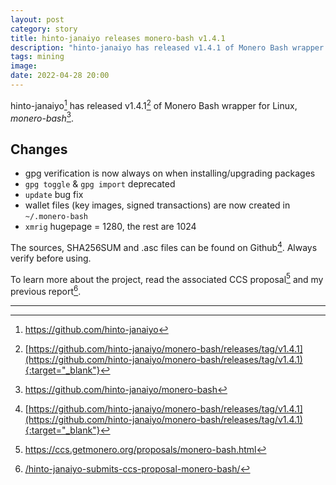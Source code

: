 ```yaml
---
layout: post
category: story
title: hinto-janaiyo releases monero-bash v1.4.1
description: "hinto-janaiyo has released v1.4.1 of Monero Bash wrapper for Linux, 'monero-bash'."
tags: mining
image: 
date: 2022-04-28 20:00
---
```


hinto-janaiyo[^1] has released v1.4.1[^2] of Monero Bash wrapper for Linux, *monero-bash*[^3].

## Changes

- gpg verification is now always on when installing/upgrading packages
- `gpg toggle` & `gpg import` deprecated
- `update` bug fix
- wallet files (key images, signed transactions) are now created in `~/.monero-bash`
- `xmrig` hugepage = 1280, the rest are 1024

The sources, SHA256SUM and .asc files can be found on Github[^2]. Always verify before using.

To learn more about the project, read the associated CCS proposal[^4] and my previous report[^5].

---

[^1]: https://github.com/hinto-janaiyo
[^2]: [https://github.com/hinto-janaiyo/monero-bash/releases/tag/v1.4.1](https://github.com/hinto-janaiyo/monero-bash/releases/tag/v1.4.1){:target="_blank"}
[^3]: https://github.com/hinto-janaiyo/monero-bash
[^4]: https://ccs.getmonero.org/proposals/monero-bash.html
[^5]: [/hinto-janaiyo-submits-ccs-proposal-monero-bash/](/hinto-janaiyo-submits-ccs-proposal-monero-bash/)
